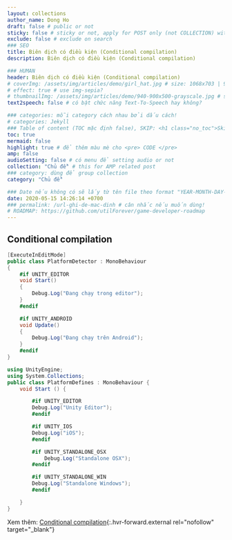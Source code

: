```yaml
---
layout: collections
author_name: Dong Ho
draft: false # public or not
sticky: false # sticky or not, apply for POST only (not COLLECTION) with including thumbnailImg
exclude: false # exclude on search
### SEO
title: Biên dịch có điều kiện (Conditional compilation)
description: Biên dịch có điều kiện (Conditional compilation)

### HUMAN
header: Biên dịch có điều kiện (Conditional compilation)
# coverImg: /assets/img/articles/demo/girl_hat.jpg # size: 1068x703 | 900x500 | 600x400
# effect: true # use img-sepia?
# thumbnailImg: /assets/img/articles/demo/940-900x500-grayscale.jpg # size: 900x500 | 600x400
text2speech: false # có bật chức năng Text-To-Speech hay không?

### categories: mỗi category cách nhau bởi dấu cách!
# categories: Jekyll
### Table of content (TOC mặc định false), SKIP: <h1 class="no_toc">Skip toc</h1> hoặc <div class="no_toc_section">
toc: true
mermaid: false
highlight: true # để thêm màu mè cho <pre> CODE </pre>
amp: false
audioSetting: false # có menu để setting audio or not
collection: "Chủ đề" # this for AMP related post
### category: dùng để group collection
category: "Chủ đề"

### Date nếu không có sẽ lấy từ tên file theo format "YEAR-MONTH-DAY-title.md"
date: 2020-05-15 14:26:14 +0700
### permalink: /url-ghi-de-mac-dinh # cân nhắc nếu muốn dùng!
# ROADMAP: https://github.com/utilForever/game-developer-roadmap
---
```


## Conditional compilation

```csharp
[ExecuteInEditMode]
public class PlatformDetector : MonoBehaviour
{
    #if UNITY_EDITOR
    void Start()
    {
        Debug.Log("Đang chạy trong editor");
    }
    #endif

    #if UNITY_ANDROID
    void Update()
    {
        Debug.Log("Đang chạy trên Android");
    }
    #endif
}
```

```csharp
using UnityEngine;
using System.Collections;
public class PlatformDefines : MonoBehaviour {
    void Start () {

        #if UNITY_EDITOR
        Debug.Log("Unity Editor");
        #endif

        #if UNITY_IOS
        Debug.Log("iOS");
        #endif

        #if UNITY_STANDALONE_OSX
            Debug.Log("Standalone OSX");
        #endif

        #if UNITY_STANDALONE_WIN
        Debug.Log("Standalone Windows");
        #endif

    }
}
```

Xem thêm: [Conditional compilation](https://docs.unity3d.com/2021.3/Documentation/Manual/PlatformDependentCompilation.html){:.hvr-forward.external rel="nofollow" target="_blank"}